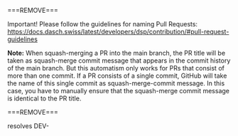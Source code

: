 ===REMOVE===

Important! Please follow the guidelines for naming Pull Requests: 
<https://docs.dasch.swiss/latest/developers/dsp/contribution/#pull-request-guidelines>

**Note:** 
When squash-merging a PR into the main branch, 
the PR title will be taken as squash-merge commit message that appears in the commit history of the main branch. 
But this automatism only works for PRs that consist of more than one commit. 
If a PR consists of a single commit, 
GitHub will take the name of this single commit as squash-merge-commit message. 
In this case, you have to manually ensure that the squash-merge commit message is identical to the PR title.

===REMOVE===

resolves DEV-
